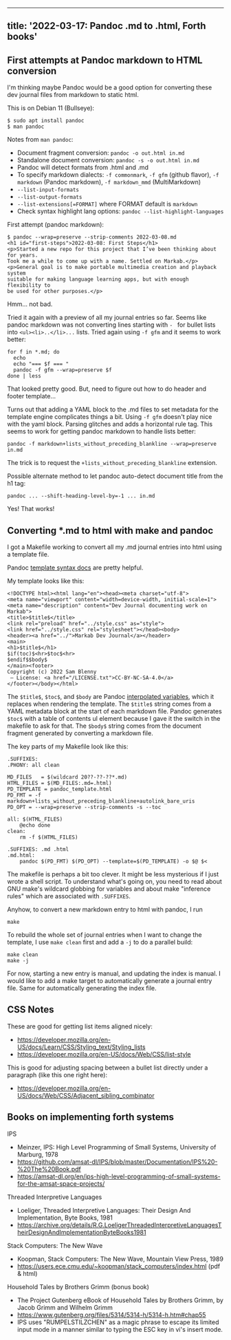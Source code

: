 <!--
Copyright (c) 2022 Sam Blenny
SPDX-License-Identifier: CC-BY-NC-SA-4.0
-->

---
title: '2022-03-17: Pandoc .md to .html, Forth books'
---

## First attempts at Pandoc markdown to HTML conversion

I'm thinking maybe Pandoc would be a good option for converting these dev journal
files from markdown to static html.

This is on Debian 11 (Bullseye):

```
$ sudo apt install pandoc
$ man pandoc
```

Notes from `man pandoc`:

- Document fragment conversion: `pandoc -o out.html in.md`
- Standalone document conversion: `pandoc -s -o out.html in.md`
- Pandoc will detect formats from .html and .md
- To specify markdown dialects: `-f commonmark`, `-f gfm` (github flavor),
  `-f markdown` (Pandoc markdown), `-f markdown_mmd` (MultiMarkdown)
- `--list-input-formats`
- `--list-output-formats`
- `--list-extensions[=FORMAT]` where FORMAT default is `markdown`
- Check syntax highlight lang options: `pandoc --list-highlight-languages`

First attempt (pandoc markdown):

```
$ pandoc --wrap=preserve --strip-comments 2022-03-08.md
<h1 id="first-steps">2022-03-08: First Steps</h1>
<p>Started a new repo for this project that I’ve been thinking about for years.
Took me a while to come up with a name. Settled on Markab.</p>
<p>General goal is to make portable multimedia creation and playback system
suitable for making language learning apps, but with enough flexibility to
be used for other purposes.</p>
```

Hmm... not bad.

Tried it again with a preview of all my journal entries so far. Seems like
pandoc markdown was not converting lines starting with `- ` for bullet lists 
into `<ul><li>..</li>...` lists. Tried again using `-f gfm` and it seems to
work better:

```
for f in *.md; do
  echo
  echo "=== $f === "
  pandoc -f gfm --wrap=preserve $f
done | less
```

That looked pretty good. But, need to figure out how to do header and footer
template...

Turns out that adding a YAML block to the .md files to set metadata for the
template engine complicates things a bit. Using `-f gfm` doesn't play nice
with the yaml block. Parsing glitches and adds a horizontal rule tag. This
seems to work for getting pandoc markdown to handle lists better:

```
pandoc -f markdown+lists_without_preceding_blankline --wrap=preserve in.md
```

The trick is to request the `+lists_without_preceding_blankline` extension.

Possible alternate method to let pandoc auto-detect document title from the
h1 tag:

```
pandoc ... --shift-heading-level-by=-1 ... in.md
```

Yes! That works!


## Converting *.md to html with make and pandoc

I got a Makefile working to convert all my .md journal entries into html
using a template file.

Pandoc [template syntax docs] are pretty helpful.

[template syntax docs]: https://pandoc.org/MANUAL.html#template-syntax

My template looks like this:

```
<!DOCTYPE html><html lang="en"><head><meta charset="utf-8">
<meta name="viewport" content="width=device-width, initial-scale=1">
<meta name="description" content="Dev Journal documenting work on Markab">
<title>$title$</title>
<link rel="preload" href="../style.css" as="style">
<link href="../style.css" rel="stylesheet"></head><body>
<header><a href="../">Markab Dev Journal</a></header>
<main>
<h1>$title$</h1>
$if(toc)$<hr>$toc$<hr>
$endif$$body$
</main><footer>
Copyright (c) 2022 Sam Blenny
 — License: <a href="/LICENSE.txt">CC-BY-NC-SA-4.0</a>
</footer></body></html>

```

The `$title$`, `$toc$`, and `$body` are Pandoc [interpolated variables], which
it replaces when rendering the template. The `$title$` string comes from a YAML
metadata block at the start of each markdown file. Pandoc generates `$toc$`
with a table of contents ul element because I gave it the switch in the
makefile to ask for that. The `$body$` string comes from the document fragment
generated by converting a markdown file.

[interpolated variables]: https://pandoc.org/MANUAL.html#interpolated-variables

The key parts of my Makefile look like this:

```
.SUFFIXES:
.PHONY: all clean

MD_FILES   = $(wildcard 20??-??-??*.md)
HTML_FILES = $(MD_FILES:.md=.html)
PD_TEMPLATE = pandoc_template.html
PD_FMT = -f markdown+lists_without_preceding_blankline+autolink_bare_uris
PD_OPT = --wrap=preserve --strip-comments -s --toc

all: $(HTML_FILES)
	@echo done
clean:
	rm -f $(HTML_FILES)

.SUFFIXES: .md .html
.md.html:
	pandoc $(PD_FMT) $(PD_OPT) --template=$(PD_TEMPLATE) -o $@ $<
```

The makefile is perhaps a bit too clever. It might be less mysterious if I just
wrote a shell script. To understand what's going on, you need to read about GNU
make's wildcard globbing for variables and about make "inference rules" which
are associated with `.SUFFIXES`.

Anyhow, to convert a new markdown entry to html with pandoc, I run

```
make
```

To rebuild the whole set of journal entries when I want to change the template,
I use `make clean` first and add a `-j` to do a parallel build:

```
make clean
make -j
```

For now, starting a new entry is manual, and updating the index is manual. I
would like to add a make target to automatically generate a journal entry
file. Same for automatically generating the index file.


## CSS Notes

These are good for getting list items aligned nicely:
- https://developer.mozilla.org/en-US/docs/Learn/CSS/Styling_text/Styling_lists
- https://developer.mozilla.org/en-US/docs/Web/CSS/list-style

This is good for adjusting spacing between a bullet list directly under a
paragraph (like this one right here):
- https://developer.mozilla.org/en-US/docs/Web/CSS/Adjacent_sibling_combinator


## Books on implementing forth systems

IPS
- Meinzer, IPS: High Level Programming of Small Systems, University of Marburg, 1978
- https://github.com/amsat-dl/IPS/blob/master/Documentation/IPS%20-%20The%20Book.pdf
- https://amsat-dl.org/en/ips-high-level-programming-of-small-systems-for-the-amsat-space-projects/

Threaded Interpretive Languages
- Loeliger, Threaded Interpretive Languages: Their Design And Implementation, Byte Books, 1981
-  https://archive.org/details/R.G.LoeligerThreadedInterpretiveLanguagesTheirDesignAndImplementationByteBooks1981

Stack Computers: The New Wave
- Koopman, Stack Computers: The New Wave, Mountain View Press, 1989
- https://users.ece.cmu.edu/~koopman/stack_computers/index.html (pdf & html)

Household Tales by Brothers Grimm (bonus book)
- The Project Gutenberg eBook of Household Tales by Brothers Grimm, by Jacob
  Grimm and Wilhelm Grimm
- https://www.gutenberg.org/files/5314/5314-h/5314-h.htm#chap55
- IPS uses "RUMPELSTILZCHEN" as a magic phrase to escape its limited input mode
  in a manner similar to typing the ESC key in vi's insert mode.

